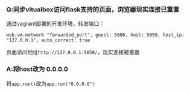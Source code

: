 ### Q:同步vitualbox访问flask支持的页面，浏览器现实连接已重置
通过vagrant部署的开发环境，转发端口：

`web.vm.network "forwarded_port", guest: 5000, host: 5050, host_ip: "127.0.0.1", auto_correct: true`

页面访问地址`http://127.0.0.1:5050/`，现实连接被重置

### A:将host改为 0.0.0.0

将`app.run()`改为`app.run("0.0.0.0")` 
